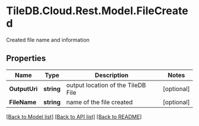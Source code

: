 # TileDB.Cloud.Rest.Model.FileCreated
Created file name and information

## Properties

Name | Type | Description | Notes
------------ | ------------- | ------------- | -------------
**OutputUri** | **string** | output location of the TileDB File | [optional] 
**FileName** | **string** | name of the file created | [optional] 

[[Back to Model list]](../README.md#documentation-for-models) [[Back to API list]](../README.md#documentation-for-api-endpoints) [[Back to README]](../README.md)

